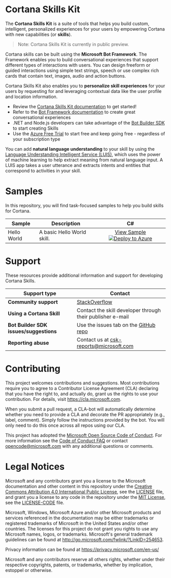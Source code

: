 # Cortana Skills Kit

The **Cortana Skills Kit** is a suite of tools that helps you build custom, intelligent, personalized experiences for your users by empowering Cortana with new capabilities (or **skills**).

>Note: Cortana Skills Kit is currently in public preview.

Cortana skills can be built using the **Microsoft Bot Framework**. The Framework enables you to build conversational experiences that support different types of interactions with users. You can design freeform or guided interactions using simple text strings, speech or use complex rich cards that contain text, images, audio and action buttons.

Cortana Skills Kit also enables you to **personalize skill experiences** for your users by requesting for and leveraging contextual data like the user profile and location information.

*   Review the [Cortana Skills Kit documentation](https://docs.microsoft.com/en-us/cortana/getstarted) to get started!
*   Refer to the [Bot Framework documentation](https://docs.microsoft.com/en-us/bot-framework/) to create great conversational experiences
*   .NET and Node.js developers can take advantage of the [Bot Builder SDK](https://docs.microsoft.com/en-us/bot-framework/dotnet/bot-builder-dotnet-overview) to start creating Skills
*   Use the [Azure Free Trial](https://azure.microsoft.com/en-us/free/) to start free and keep going free - regardless of your subscription type

You can add **natural language understanding** to your skill by using the [Language Understanding Intelligent Service (LUIS)](https://www.luis.ai/), which uses the power of machine learning to help extract meaning from natural language input. A LUIS app takes a user utterance and extracts intents and entities that correspond to activities in your skill.

# Samples

In this repository, you will find task-focused samples to help you build skills for Cortana.

Sample | Description | C#
------------ | ------------- | :-----------:
Hello World | A basic Hello World skill. | [View Sample](/botframework/botbuilder/CSharp/core-HelloWorldSkill) [![Deploy to Azure][Deploy Button]][Deploy CSharp/core-HelloWorldSkill]

[Deploy Button]: https://azuredeploy.net/deploybutton.png
[Deploy CSharp/core-HelloWorldSkill]: https://azuredeploy.net?repository=https://github.com/microsoft/cortana-skills-samples/tree/master/botframework/botbuilder/CSharp/core-HelloWorldSkill

# Support

These resources provide additional information and support for developing Cortana Skills.

|Support type                    | Contact                                                
|----------------------------|---------------------------------
|**Community support** | [StackOverflow](https://stackoverflow.com/questions/tagged/cortana-skills-kit)
|**Using a Cortana Skill** | Contact the skill developer through their publisher e-mail                 
|**Bot Builder SDK issues/suggestions**| Use the issues tab on the <a href="https://github.com/Microsoft/BotBuilder/" target="_blank">GitHub repo</a>
|**Reporting abuse**| Contact us at [csk-reports@microsoft.com](mailto://csk-reports@microsoft.com)

# Contributing

This project welcomes contributions and suggestions.  Most contributions require you to agree to a
Contributor License Agreement (CLA) declaring that you have the right to, and actually do, grant us
the rights to use your contribution. For details, visit https://cla.microsoft.com.

When you submit a pull request, a CLA-bot will automatically determine whether you need to provide
a CLA and decorate the PR appropriately (e.g., label, comment). Simply follow the instructions
provided by the bot. You will only need to do this once across all repos using our CLA.

This project has adopted the [Microsoft Open Source Code of Conduct](https://opensource.microsoft.com/codeofconduct/).
For more information see the [Code of Conduct FAQ](https://opensource.microsoft.com/codeofconduct/faq/) or
contact [opencode@microsoft.com](mailto:opencode@microsoft.com) with any additional questions or comments.

# Legal Notices

Microsoft and any contributors grant you a license to the Microsoft documentation and other content
in this repository under the [Creative Commons Attribution 4.0 International Public License](https://creativecommons.org/licenses/by/4.0/legalcode),
see the [LICENSE](LICENSE) file, and grant you a license to any code in the repository under the [MIT License](https://opensource.org/licenses/MIT), see the
[LICENSE-CODE](LICENSE-CODE) file.

Microsoft, Windows, Microsoft Azure and/or other Microsoft products and services referenced in the documentation
may be either trademarks or registered trademarks of Microsoft in the United States and/or other countries.
The licenses for this project do not grant you rights to use any Microsoft names, logos, or trademarks.
Microsoft's general trademark guidelines can be found at http://go.microsoft.com/fwlink/?LinkID=254653.

Privacy information can be found at https://privacy.microsoft.com/en-us/

Microsoft and any contributors reserve all others rights, whether under their respective copyrights, patents,
or trademarks, whether by implication, estoppel or otherwise.
